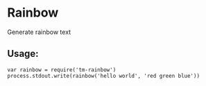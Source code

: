 # Rainbow

Generate rainbow text

## Usage:

	var rainbow = require('tm-rainbow')
	process.stdout.write(rainbow('hello world', 'red green blue'))